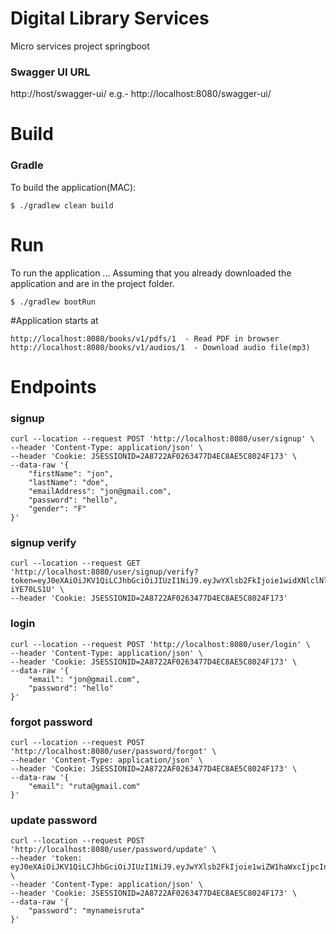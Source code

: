 # Digital Library Services
Micro services project springboot

### Swagger UI URL  
http://host/swagger-ui/ e.g.- http://localhost:8080/swagger-ui/

# Build
### Gradle
To build the application(MAC):

```
$ ./gradlew clean build
```

# Run
To run the application ... Assuming that you already downloaded the application and are in the project folder.

```
$ ./gradlew bootRun
```

#Application starts at

```
http://localhost:8080/books/v1/pdfs/1  - Read PDF in browser
http://localhost:8080/books/v1/audios/1  - Download audio file(mp3)
```

# Endpoints

### signup 
```
curl --location --request POST 'http://localhost:8080/user/signup' \
--header 'Content-Type: application/json' \
--header 'Cookie: JSESSIONID=2A8722AF0263477D4EC8AE5C8024F173' \
--data-raw '{
    "firstName": "jon",
    "lastName": "doe",
    "emailAddress": "jon@gmail.com",
    "password": "hello",
    "gender": "F"
}'
```

### signup verify
```
curl --location --request GET 'http://localhost:8080/user/signup/verify?token=eyJ0eXAiOiJKV1QiLCJhbGciOiJIUzI1NiJ9.eyJwYXlsb2FkIjoie1widXNlclNlcXVlbmNlSWRcIjo0fSIsImlzcyI6IlNhbWFydGhhbmFtLURpZ2ktTGlicmFyeSIsImV4cCI6MTYwMDY2MTgxOSwianRpIjoiNmQwYWZjNWMtZDZjYy00NThjLTg3NTEtN2FlYmI5ZGRmYzkwIn0.mf6ftZ4a4fDL1_SBfvXHahlRp8jbPD2oi-iYE70LS1U' \
--header 'Cookie: JSESSIONID=2A8722AF0263477D4EC8AE5C8024F173'
```

### login
```
curl --location --request POST 'http://localhost:8080/user/login' \
--header 'Content-Type: application/json' \
--header 'Cookie: JSESSIONID=2A8722AF0263477D4EC8AE5C8024F173' \
--data-raw '{
    "email": "jon@gmail.com",
    "password": "hello"
}'
```

### forgot password

```
curl --location --request POST 'http://localhost:8080/user/password/forgot' \
--header 'Content-Type: application/json' \
--header 'Cookie: JSESSIONID=2A8722AF0263477D4EC8AE5C8024F173' \
--data-raw '{
    "email": "ruta@gmail.com"
}'
```

### update password

```
curl --location --request POST 'http://localhost:8080/user/password/update' \
--header 'token: eyJ0eXAiOiJKV1QiLCJhbGciOiJIUzI1NiJ9.eyJwYXlsb2FkIjoie1wiZW1haWxcIjpcInJ1dGFAZ21haWwuY29tXCJ9IiwiaXNzIjoiU2FtYXJ0aGFuYW0tRGlnaS1MaWJyYXJ5IiwiZXhwIjoxNjAxNzI0MzA1LCJqdGkiOiJiN2E0NTkxNy02NTA2LTQxM2EtOGZkZi03YWNlOWIzODZiM2EifQ.nL044gb7QWnxzi6kTP92vPd4ezvmShyGK7W73b01ZIk' \
--header 'Content-Type: application/json' \
--header 'Cookie: JSESSIONID=2A8722AF0263477D4EC8AE5C8024F173' \
--data-raw '{
    "password": "mynameisruta"
}'
```

